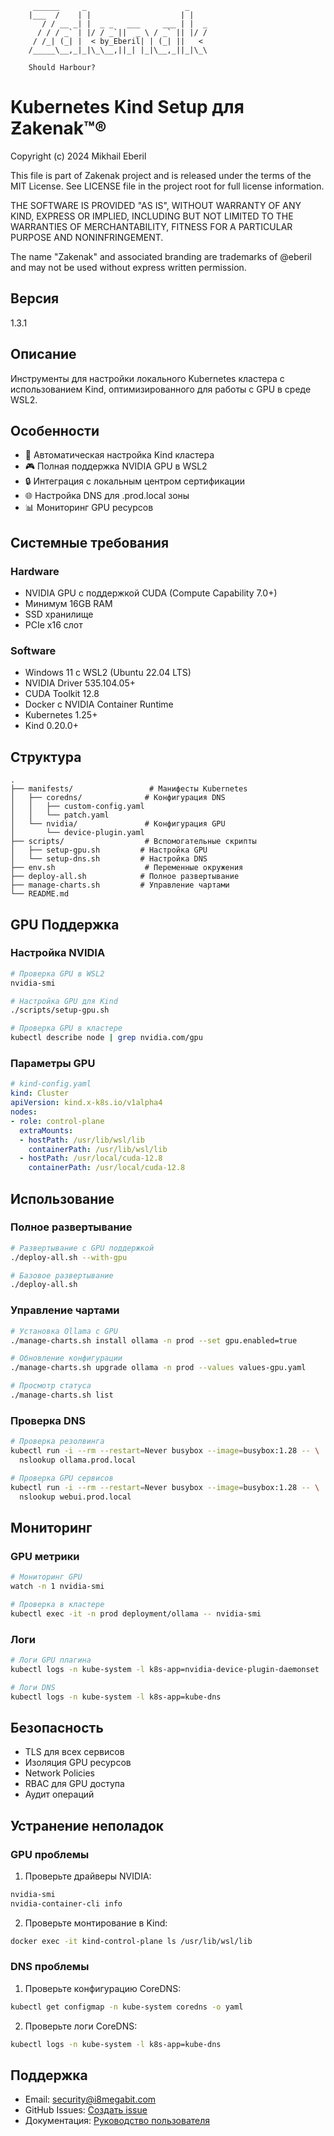 ```ascii
	 ______     _                      _    
	|___  /    | |                    | |   
	   / / __ _| |  _ _   ___     ___ | |  _
	  / / / _` | |/ / _`||  _ \ / _` || |/ /
	 / /_| (_| |  < by_Eberil| | (_| ||   < 
	/_____\__,_|_|\_\__,||_| |_|\__,_||_|\_\
  
	Should Harbour?				
```

# Kubernetes Kind Setup для Ƶakenak™®

Copyright (c) 2024 Mikhail Eberil

This file is part of Zakenak project and is released under the terms of the
MIT License. See LICENSE file in the project root for full license information.

THE SOFTWARE IS PROVIDED "AS IS", WITHOUT WARRANTY OF ANY KIND, EXPRESS OR
IMPLIED, INCLUDING BUT NOT LIMITED TO THE WARRANTIES OF MERCHANTABILITY,
FITNESS FOR A PARTICULAR PURPOSE AND NONINFRINGEMENT.

The name "Zakenak" and associated branding are trademarks of @eberil
and may not be used without express written permission.

## Версия
1.3.1

## Описание
Инструменты для настройки локального Kubernetes кластера с использованием Kind, оптимизированного для работы с GPU в среде WSL2.

## Особенности
- 🚀 Автоматическая настройка Kind кластера
- 🎮 Полная поддержка NVIDIA GPU в WSL2
- 🔒 Интеграция с локальным центром сертификации
- 🌐 Настройка DNS для .prod.local зоны
- 📊 Мониторинг GPU ресурсов

## Системные требования

### Hardware
- NVIDIA GPU с поддержкой CUDA (Compute Capability 7.0+)
- Минимум 16GB RAM
- SSD хранилище
- PCIe x16 слот

### Software
- Windows 11 с WSL2 (Ubuntu 22.04 LTS)
- NVIDIA Driver 535.104.05+
- CUDA Toolkit 12.8
- Docker с NVIDIA Container Runtime
- Kubernetes 1.25+
- Kind 0.20.0+

## Структура
```
.
├── manifests/                 # Манифесты Kubernetes
│   ├── coredns/              # Конфигурация DNS
│   │   ├── custom-config.yaml
│   │   └── patch.yaml
│   └── nvidia/               # Конфигурация GPU
│       └── device-plugin.yaml
├── scripts/                  # Вспомогательные скрипты
│   ├── setup-gpu.sh         # Настройка GPU
│   └── setup-dns.sh         # Настройка DNS
├── env.sh                    # Переменные окружения
├── deploy-all.sh            # Полное развертывание
├── manage-charts.sh         # Управление чартами
└── README.md
```

## GPU Поддержка

### Настройка NVIDIA
```bash
# Проверка GPU в WSL2
nvidia-smi

# Настройка GPU для Kind
./scripts/setup-gpu.sh

# Проверка GPU в кластере
kubectl describe node | grep nvidia.com/gpu
```

### Параметры GPU
```yaml
# kind-config.yaml
kind: Cluster
apiVersion: kind.x-k8s.io/v1alpha4
nodes:
- role: control-plane
  extraMounts:
  - hostPath: /usr/lib/wsl/lib
	containerPath: /usr/lib/wsl/lib
  - hostPath: /usr/local/cuda-12.8
	containerPath: /usr/local/cuda-12.8
```

## Использование

### Полное развертывание
```bash
# Развертывание с GPU поддержкой
./deploy-all.sh --with-gpu

# Базовое развертывание
./deploy-all.sh
```

### Управление чартами
```bash
# Установка Ollama с GPU
./manage-charts.sh install ollama -n prod --set gpu.enabled=true

# Обновление конфигурации
./manage-charts.sh upgrade ollama -n prod --values values-gpu.yaml

# Просмотр статуса
./manage-charts.sh list
```

### Проверка DNS
```bash
# Проверка резолвинга
kubectl run -i --rm --restart=Never busybox --image=busybox:1.28 -- \
  nslookup ollama.prod.local

# Проверка GPU сервисов
kubectl run -i --rm --restart=Never busybox --image=busybox:1.28 -- \
  nslookup webui.prod.local
```

## Мониторинг

### GPU метрики
```bash
# Мониторинг GPU
watch -n 1 nvidia-smi

# Проверка в кластере
kubectl exec -it -n prod deployment/ollama -- nvidia-smi
```

### Логи
```bash
# Логи GPU плагина
kubectl logs -n kube-system -l k8s-app=nvidia-device-plugin-daemonset

# Логи DNS
kubectl logs -n kube-system -l k8s-app=kube-dns
```

## Безопасность
- TLS для всех сервисов
- Изоляция GPU ресурсов
- Network Policies
- RBAC для GPU доступа
- Аудит операций

## Устранение неполадок

### GPU проблемы
1. Проверьте драйверы NVIDIA:
```bash
nvidia-smi
nvidia-container-cli info
```

2. Проверьте монтирование в Kind:
```bash
docker exec -it kind-control-plane ls /usr/lib/wsl/lib
```

### DNS проблемы
1. Проверьте конфигурацию CoreDNS:
```bash
kubectl get configmap -n kube-system coredns -o yaml
```

2. Проверьте логи CoreDNS:
```bash
kubectl logs -n kube-system -l k8s-app=kube-dns
```

## Поддержка
- Email: security@i8megabit.com
- GitHub Issues: [Создать issue](https://github.com/i8megabit/zakenak/issues)
- Документация: [Руководство пользователя](../../docs/)

[def]: https://github.com/i8megabit/zakenak/releases